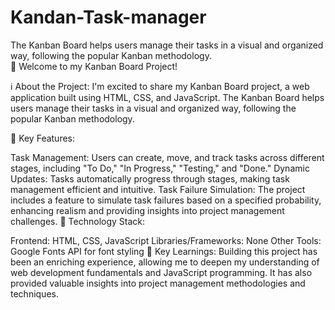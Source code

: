 # Kandan-Task-manager
 The Kanban Board helps users manage their tasks in a visual and organized way, following the popular Kanban methodology.  
🚀 Welcome to my Kanban Board Project!

ℹ️ About the Project:
I'm excited to share my Kanban Board project, a web application built using HTML, CSS, and JavaScript. The Kanban Board helps users manage their tasks in a visual and organized way, following the popular Kanban methodology.

📝 Key Features:

Task Management: Users can create, move, and track tasks across different stages, including "To Do," "In Progress," "Testing," and "Done."
Dynamic Updates: Tasks automatically progress through stages, making task management efficient and intuitive.
Task Failure Simulation: The project includes a feature to simulate task failures based on a specified probability, enhancing realism and providing insights into project management challenges.
🔧 Technology Stack:

Frontend: HTML, CSS, JavaScript
Libraries/Frameworks: None
Other Tools: Google Fonts API for font styling
🌟 Key Learnings:
Building this project has been an enriching experience, allowing me to deepen my understanding of web development fundamentals and JavaScript programming. It has also provided valuable insights into project management methodologies and techniques.
